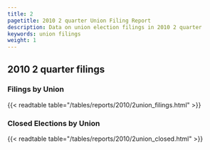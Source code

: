```yaml
---
title: 2
pagetitle: 2010 2 quarter Union Filing Report
description: Data on union election filings in 2010 2 quarter 
keywords: union filings
weight: 1
---
```


## 2010 2 quarter filings

### Filings by Union
{{< readtable table="/tables/reports/2010/2union_filings.html" >}}

### Closed Elections by Union
{{< readtable table="/tables/reports/2010/2union_closed.html" >}}
